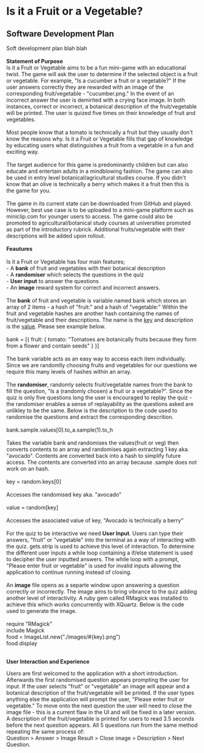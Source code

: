 <!DOCTYPE html>
<html>

<head>
<h1> Is it a Fruit or a Vegetable? <br></h1>
<h2> Software Development Plan </h2>
</head>

<body>
Soft development plan blah blah <br>
<br>
<b> Statement of Purpose <br></b>
    Is it a Fruit or Vegetable aims to be a fun mini-game with an educational twist. The game will ask the user to determine if the selected object is a fruit or vegetable. For example, "Is a cucumber a fruit or a vegetable?" If the user answers correctly they are rewarded with an image of the corresponding fruit/vegetable - "cucumber.png." In the event of an incorrect answer the user is demirited with a crying face image. In both instances, correct or incorrect, a botanical description of the fruit/vegetable will be printed. The user is quized five times on their knowledge of fruit and vegetables.<br>
    <br>
    Most people know that a tomato is technically a fruit but they usually don't know the reasons why. Is it a Fruit or Vegetable fills that gap of knowledge by educating users what distinguishes a fruit from a vegetable in a fun and exciting way. <br>
    <br>
    The target audience for this game is predominantly children but can also educate and entertain adults in a mindblowing fashion. The game can also be used in entry level botanical/agricultural studies course. If you didn't know that an olive is technically a berry which makes it a fruit then this is the game for you. 
    <br>
    <br>
    The game in its current state can be downloaded from GitHub and played. However, best use case is to be uploaded to a mini-game platform such as miniclip.com for younger users to access. The game could also be promoted to agricultural/botanical study courses at universities promoted as part of the introductory rubrick. Additional fruits/vegetable with their descriptions will be added upon rollout.   
    <br>
    <br>
<b> Feautures </b>
    <br>
    <br>
    Is it a Fruit or Vegetable has four main features; <br>
    - A <b>bank</b> of fruit and vegetables with their botanical description
    <br>
    - A <b>randomiser</b> which selects the questions in the quiz  
    <br>
    - <b> User input</b> to answer the questions 
    <br>
    -  An <b>image</b> reward system for correct and incorrect answers.
    <br>
    <br>
The <b>bank</b> of fruit and vegetable is variable named bank which stores an array of 2 items - a hash of "fruit:" and a hash of "vegetable:" Within the fruit and vegetable hashes are another hash containing the names of fruit/vegetable and their descriptions. The name is the <u>key</u> and description is the <u>value</u>. Please see example below. 
<br>
<br>
bank = [{
    fruit: {
        tomato: "Tomatoes are botanically fruits because they form from a flower and contain seeds" 
    }
}]
<br>
<br>
The bank variable acts as an easy way to access each item individually. Since we are randomlly choosing fruits and vegetables for our questions we require this many levels of hashes within an array.
<br>
<br>
The <b>randomiser</b>, randomly selects fruit/vegetable names from the bank to fill the question, "Is a (randomly chosen) a fruit or a vegetable?". Since the quiz is only five questions long the user is encouraged to replay the quiz - the randomiser enables a sense of replayability as the questions asked are unlikley to be the same. Below is the description to the code used to randomise the questions and extract the corresponding descrition.
<br>
<br>
bank.sample.values[0].to_a.sample(1).to_h 
<br>
<br>
Takes the variable bank and randomises the values(fruit or veg) then converts contents to an array and randomises again extracting 1 key aka. "avocado". Contents are converted back into a hash to simplify future access.
The contents are converted into an array because .sample does not work on an hash. 
<br>
<br>
key = random.keys[0]
<br>
<br>
Accesses the randomised key aka. "avocado"
<br>
<br> 
value = random[key] 
<br>
<br>
Accesses the associated value of key, "Avocado is technically a berry"
<br>
<br>
For the quiz to be interactive we need <b>User Input</b>. Users can type their answers, "fruit" or "vegetable" into the terminal as a way of interacting with the quiz. gets.strip is used to achieve this level of interaction. To determine the different user inputs a while loop containing a if/else statement is used to decipher the user inputted answers. The while loop with a prompt, "Please enter fruit or vegetable" is used for invalid inputs allowing the application to continue running instead of closing.
<br>
<br>
An <b>image</b> file opens as a separte window upon answering a question correctly or incorrectly. The image aims to bring vibrance to the quiz adding another level of interactivity. A ruby gem called RMagick was installed to achieve this which works concurrently with XQuartz. Below is the code used to generate the image.
<br>
<br>
require "RMagick" <br>
include Magick <br>
    food = ImageList.new("./images/#{key}.png")<br>
    food.display<br>
<br>

<b>User Interaction and Experience</b>

Users are first welcomed to the application with a short introduction. Afterwards the first randomised question appears prompting the user for input. If the user selects "fruit" or "vegetable" an image will appear and a botanical description of the fruit/vegetable will be printed. If the user types anything else the application will prompt the user, "Please enter fruit or vegetable." To move onto the next question the user will need to close the image file - this is a current flaw in the UI and will be fixed in a later version. A description of the fruit/vegetable is printed for users to read 3.5 seconds before the next question appears.  All 5 questions run from the same method repeating the same process of: <br>
Question > Answer > Image Result > Close image > Description > Next Question. <br>












    
</body>




</html>
